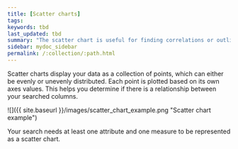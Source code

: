 ```yaml
---
title: [Scatter charts]
tags:
keywords: tbd
last_updated: tbd
summary: "The scatter chart is useful for finding correlations or outliers in your data."
sidebar: mydoc_sidebar
permalink: /:collection/:path.html
---
```

Scatter charts display your data as a collection of points, which can either be evenly or unevenly distributed. Each point is plotted based on its own axes values. This helps you determine if there is a relationship between your searched columns.

 ![]({{ site.baseurl }}/images/scatter_chart_example.png "Scatter chart example")

Your search needs at least one attribute and one measure to be represented as a scatter chart.
